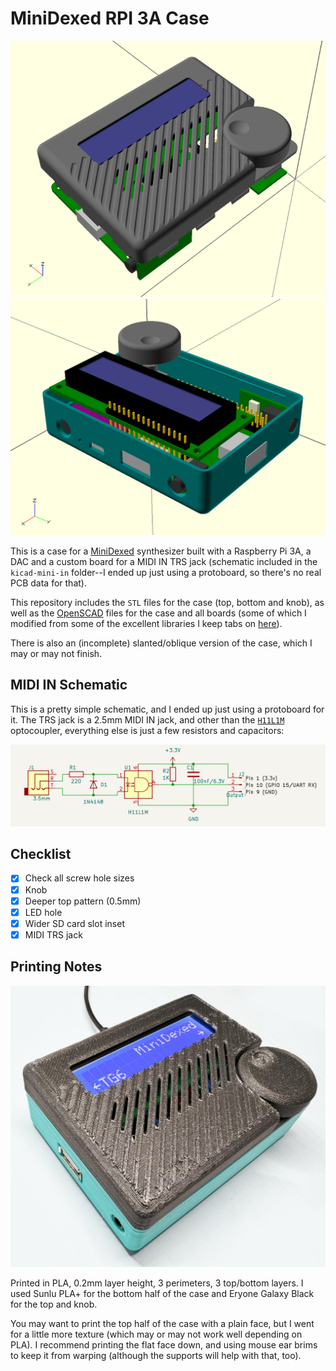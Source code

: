 # MiniDexed RPI 3A Case

![](images/top.png)
![](images/bottom.png)

This is a case for a [MiniDexed] synthesizer built with a Raspberry Pi 3A, a DAC and a custom board for a MIDI IN TRS jack (schematic included in the `kicad-mini-in` folder--I ended up just using a protoboard, so there's no real PCB data for that).

This repository includes the `STL` files for the case (top, bottom and knob), as well as the [OpenSCAD](https://openscad.org) files for the case and all boards (some of which I modified from some of the excellent libraries I keep tabs on [here](https://taoofmac.com/space/apps/openscad)).

There is also an (incomplete) slanted/oblique version of the case, which I may or may not finish.

## MIDI IN Schematic

This is a pretty simple schematic, and I ended up just using a protoboard for it. The TRS jack is a 2.5mm MIDI IN jack, and other than the [`H11L1M`](https://www.onsemi.com/products/interfaces/high-performance-optocouplers/high-speed-logic-gate-optocouplers/h11l1m) optocoupler, everything else is just a few resistors and capacitors:

![](images/schematic.png)

## Checklist

- [x] Check all screw hole sizes
- [x] Knob
- [x] Deeper top pattern (0.5mm)
- [x] LED hole
- [x] Wider SD card slot inset
- [x] MIDI TRS jack

## Printing Notes

![](images/box.jpg)

Printed in PLA, 0.2mm layer height, 3 perimeters, 3 top/bottom layers. I used Sunlu PLA+ for the bottom half of the case and Eryone Galaxy Black for the top and knob.

You may want to print the top half of the case with a plain face, but I went for a little more texture (which may or may not work well depending on PLA). I recommend printing the flat face down, and using mouse ear brims to keep it from warping (although the supports will help with that, too).

[MiniDexed]: https://github.com/probonopd/MiniDexed